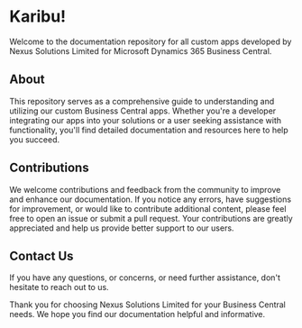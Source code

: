 # Karibu!
Welcome to the documentation repository for all custom apps developed by Nexus Solutions Limited for Microsoft Dynamics 365 Business Central.
## About
This repository serves as a comprehensive guide to understanding and utilizing our custom Business Central apps. Whether you're a developer integrating our apps into your solutions or a user seeking assistance with functionality, you'll find detailed documentation and resources here to help you succeed.
## Contributions
We welcome contributions and feedback from the community to improve and enhance our documentation. If you notice any errors, have suggestions for improvement, or would like to contribute additional content, please feel free to open an issue or submit a pull request. Your contributions are greatly appreciated and help us provide better support to our users.
## Contact Us
If you have any questions, or concerns, or need further assistance, don't hesitate to reach out to us.

Thank you for choosing Nexus Solutions Limited for your Business Central needs. We hope you find our documentation helpful and informative.
